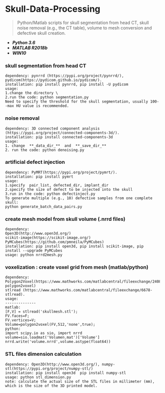 # Skull-Data-Processing
>Python/Matlab scripts for skull segmentation from head CT, skull noise removal (e.g., the CT table), volume to mesh conversion and defective skull creation.
* **_Python 3.6_**
* **_MATLAB R2018b_**
* **_WIN10_**

### skull segmentation from head CT
```
dependency: pynrrd (https://pypi.org/project/pynrrd/), pydicom(https://pydicom.github.io/pydicom/). 
installation: pip install pynrrd, pip install -U pydicom
usage:
1.change the directory \
2.run the code: python segmentation.py
Need to specify the threshold for the skull segmentation, usually 100--max HU value is recommended. 
```
### noise removal
```
dependency: 3D connected component analysis (https://pypi.org/project/connected-components-3d/).
installation: pip install connected-components-3d
usage:
1. change  **_data_dir_**  and  **_save_dir_** 
2. run the code: python denoising.py
```

### artificial defect injection
```
dependency: PyMRT(https://pypi.org/project/pymrt/).
installation: pip install pymrt
usage:
1.specify  pair_list, defected_dir, implant_dir
2.specify the size of defect to be injected into the skull 
3.run in the code: python defectinject.py
To generate multiple (e.g., 10) defective samples from one complete skull: 
python generate_batch_data_pairs.py
```

### create mesh model from skull volume (.nrrd files)
```
dependency: 
Open3D(http://www.open3d.org/)
scikit-image(https://scikit-image.org/)
PyMCubes(https://github.com/pmneila/PyMCubes)
installation: pip install open3d, pip install scikit-image, pip install --upgrade PyMCubes
usage: python nrrd2mesh.py
```

### voxelization : create voxel grid from mesh (matlab/python)
```
dependency: 
Polygon2Voxel(https://www.mathworks.com/matlabcentral/fileexchange/24086-polygon2voxel)
stlread (https://www.mathworks.com/matlabcentral/fileexchange/6678-stlread). 
usage:
--------------
matlab:
[F,V] = stlread('skullmesh.stl');
FV.faces=F;
FV.vertices=V;
Volume=polygon2voxel(FV,512,'none',true);
python:
import scipy.io as sio, import nrrd 
volume=sio.loadmat('Volumen.mat')['Volume']
nrrd.write('volume.nrrd',volume.astype(float64)) 
```

### STL files dimension calculation
```
dependency: Open3D(http://www.open3d.org/), numpy-stl(https://pypi.org/project/numpy-stl/)
installation: pip install open3d  pip install numpy-stl
usage: python stl_dimension.py
note: calculate the actual size of the STL files in millimeter (mm), which is the size of the 3D printed model.
```
